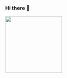 ### Hi there 👋

<div>
  <img height="180em" src="https://github-readme-stats.vercel.app/api?username=Trizottetess&show_icons=true&theme=dark#gh-dark-mode-only)](https://github.com/anuraghazra/github-readme-stats#gh-dark-mode-only"/>
  
</div>
